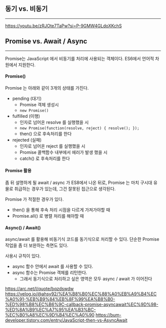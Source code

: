 

## 동기 vs. 비동기
-----

https://youtu.be/zRJOte7TaPw?si=P-9GMW4GLdoXKchS




## Promise vs. Await / Async
-----
Promise는 JavaScript 에서 비동기를 처리에 사용되는 객체이다.  ES6에서 언어적 차원에서 지원한다.

#### Promise()
Promise 는 아래와 같이 3개의 상태를 가진다.
- pending (대기)
	- Promise 객체 생성시
	- ``` new Promise() ```
- fulfilled (이행)
	- 인자로 넘어온 resolve 를 실행했을 시
	- ``` new Promise(function(resolve, reject) { resolve(); }); ```
	- then() 으로 후속처리를 한다
- rejected (실패)
	- 인자로 넘어온 reject 를 실행했을 시
	- Promise 콜백함수 내부에서 에러가 발생 했을 시
	- catch() 로 후속처리를 한다


#### Promise 활용
좀 뒤 설명하게 될 await / async 가 ES8에서 나온 뒤로, Promise 는 마치 구시대 유물로 취급하는 경우가 있는데, 그건 잘못된 접근으로 생각된다.

Promise 가 적절한 경우가 있다.
- then() 을 통해 후속 처리 시점을 다르게 가져가야할 때
- Promise.all() 로 병렬 처리를 해야할 때


#### Async() / Await()
async/await 를 활용해 비동기식 코드를 동기식으로 처리할 수 있다. 단순한 Promise 작업을 좀 더 보완하는 측면도 있다.

사용시 규칙이 있다.
- async 함수 안에서 await 를 사용할 수 있다.
- async 함수는 Promise 객체를 리턴한다.
	- 그래서 동기식으로 처리하고 싶은 영역은 모두 async / await 가 이어진다


https://arc.net/l/quote/bqzdswdw
https://velog.io/@ahsy92/%EA%B8%B0%EC%88%A0%EB%A9%B4%EC%A0%91-%EB%B9%84%EB%8F%99%EA%B8%B0-%ED%98%B8%EC%B6%9C-callback-promise-asyncawait%EC%9D%98-%ED%8A%B9%EC%A7%95%EA%B3%BC-%EC%B0%A8%EC%9D%B4%EC%A0%90
https://bum-developer.tistory.com/entry/JavaScript-then-vs-AsyncAwait